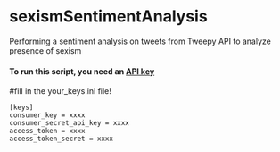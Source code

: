 # sexismSentimentAnalysis
Performing a sentiment analysis on tweets from Tweepy API to analyze presence of sexism


<h4> To run this script, you need an <a href='https://developer.twitter.com/en/docs/twitter-api/getting-started/getting-access-to-the-twitter-api' target="_blank"> API key</a> </h4>



#fill in the your_keys.ini file!
```
[keys]
consumer_key = xxxx
consumer_secret_api_key = xxxx
access_token = xxxx
access_token_secret = xxxx
```
